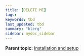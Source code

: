 ```yaml
---
title: [DELETE ME]
tags: 
keywords: tbd
last_updated: tbd
summary: "blerg"
sidebar: mydoc_sidebar
---
```


**Parent topic:** [Installation and setup](../../admin/setup/intro.html)

